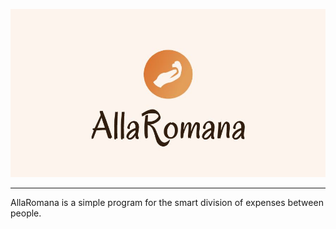 ![AllaRomana](https://github.com/NicolaM94/AllaRomana/blob/master/logo.JPG)
***
AllaRomana is a simple program for the smart division of expenses between people.

